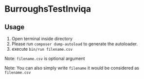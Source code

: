 # BurroughsTestInviqa

## Usage

1. Open terminal inside directory
2. Please run ```composer dump-autoload``` to generate the autoloader.
3. execute ```bin/run filename.csv```

Note: ```filename.csv``` is optional argument

Note: You can also simply write ```filename``` it would be considered as ```filename.csv```

